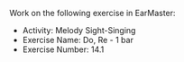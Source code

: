 Work on the following exercise in EarMaster:
- Activity: Melody Sight-Singing
- Exercise Name: Do, Re - 1 bar
- Exercise Number: 14.1
